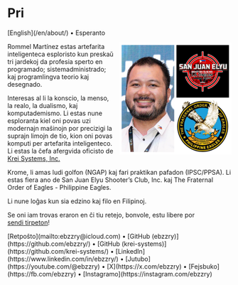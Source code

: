 Pri
===

<div class="center">[English](/en/about/) • Esperanto</div>

<div>
<img src="/images/site/ebzzry.png" style="float: right; width: 50%; margin: 0px 0px 0px 10px">

Rommel Martínez estas artefarita inteligenteca esploristo kun preskaŭ tri
jardekoj da profesia sperto en programado; sistemadministrado; kaj programlingva
teorio kaj desegnado.

Interesas al li la konscio, la menso, la realo, la dualismo, kaj komputademismo. Li estas
nune esploranta kiel oni povas uzi modernajn maŝinojn por precizigi la suprajn
limojn de tio, kion oni povas komputi per artefarita inteligenteco. Li estas la
ĉefa afergvida oficisto de [Krei Systems, Inc.](https://krei.systems)

Krome, li amas ludi golfon (NGAP) kaj fari praktikan pafadon (IPSC/PPSA). Li
estas fiera ano de San Juan Elyu Shooter’s Club, Inc. kaj The Fraternal Order of
Eagles - Philippine Eagles.

Li nune loĝas kun sia edzino kaj filo en Filipinoj.

Se oni iam trovas eraron en ĉi tiu retejo, bonvole, estu libere por
[sendi tirpeton](https://github.com/ebzzry/ebzzry.github.io)!
</div>

<div class="center">
[Retpoŝto](mailto:ebzzry@icloud.com) • [GitHub (ebzzry)](https://github.com/ebzzry/) • [GitHub (krei-systems)](https://github.com/krei-systems/) • [LinkedIn](https://www.linkedin.com/in/ebzzry/) • [Jutubo](https://youtube.com/@ebzzry) • [X](https://x.com/ebzzry) • [Fejsbuko](https://fb.com/ebzzry) • [Instagramo](https://instagram.com/ebzzry)<br>
</div>
